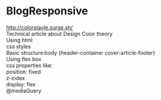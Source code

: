 # BlogResponsive

http://colorstayle.surge.sh/ <br>
Technical article about Design Color theory<br>
Using html<br>
css styles<br>
Basic structure:body {header-container cover-article-footer}<br>
Using flex box<br>
css properties like:<br>
position: fixed<br>
z-index<br>
display: flex<br>
@mediaQuery<br>
